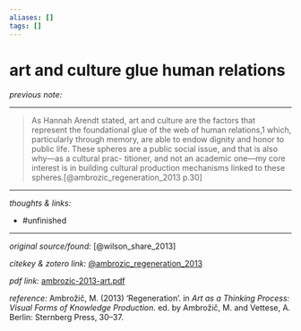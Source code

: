 ```yaml
---
aliases: []
tags: []
---
```


# art and culture glue human relations

_previous note:_ 

---

 
>As Hannah Arendt stated, art and culture are the factors that represent the foundational glue of the web of human relations,1 which, particularly through memory, are able to endow dignity and honor to public life. These spheres are a public social issue, and that is also why—as a cultural prac- titioner, and not an academic one—my core interest is in building cultural production mechanisms linked to these spheres.[@ambrozic_regeneration_2013 p.30]

---

_thoughts & links:_



- #unfinished 

---

_original source/found:_ [@wilson_share_2013]

_citekey & zotero link:_ [@ambrozic_regeneration_2013](zotero://select/items/1_V3QANPU9)

_pdf link:_ [ambrozic-2013-art.pdf]([ambrozic-2013-art.pdf](hook://file/uQMk7HDbi?p=QWN0aW9uLzIwMjAwNzE0IC0gZG9jcyB0byBwcm9jZXNz&n=ambrozic-2013-art.pdf))

_reference:_ Ambrožič, M. (2013) ‘Regeneration’. in _Art as a Thinking Process: Visual Forms of Knowledge Production_. ed. by Ambrožič, M. and Vettese, A. Berlin: Sternberg Press, 30–37.


